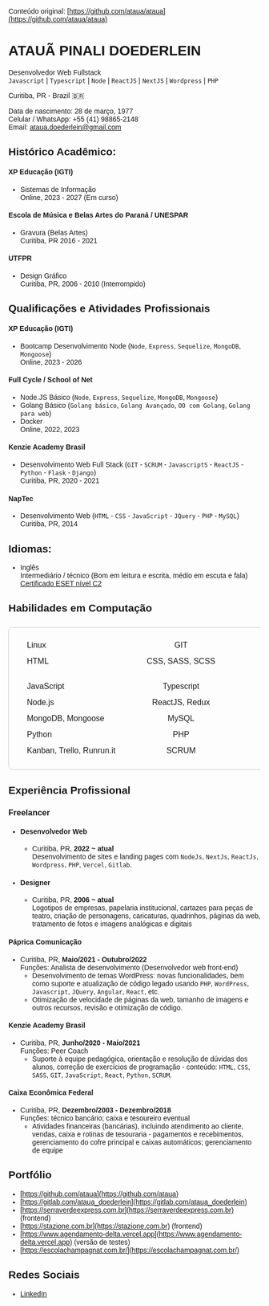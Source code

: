 Conteúdo original: [https://github.com/ataua/ataua](https://github.com/ataua/ataua)

# ATAUÃ PINALI DOEDERLEIN  
Desenvolvedor Web Fullstack  
`Javascript` | `Typescript` | `Node` | `ReactJS` | `NextJS` | `Wordpress` | `PHP`

Curitiba, PR - Brazil :brazil:  

Data de nascimento: 28 de março, 1977  
Celular / WhatsApp: +55 (41) 98865-2148  
Email: [ataua.doederlein@gmail.com](mailto:ataua.doederlein@gmail.com)

## Histórico Acadêmico:

#### XP Educação (IGTI)
- Sistemas de Informação  
Online, 2023 - 2027 (Em curso)

#### Escola de Música e Belas Artes do Paraná / UNESPAR 
- Gravura (Belas Artes)  
Curitiba, PR 2016 - 2021

#### UTFPR 
- Design Gráfico  
Curitiba, PR, 2006 - 2010 (Interrompido)

## Qualificações e Atividades Profissionais

#### XP Educação (IGTI) 
- Bootcamp Desenvolvimento Node (`Node`, `Express`, `Sequelize`, `MongoDB`,
`Mongoose`)    
Online, 2023 - 2026

#### Full Cycle / School of Net
- Node.JS Básico (`Node`, `Express`, `Sequelize`, `MongoDB`,
`Mongoose`)
- Golang Básico (`Golang básico`, `Golang Avançado`, `OO com Golang`, `Golang para web`)
- Docker  
Online, 2022, 2023

#### Kenzie Academy Brasil
- Desenvolvimento Web Full Stack (`GIT` - `SCRUM` - `JavascriptS` - `ReactJS` - `Python` - `Flask` - `Django`)  
Curitiba, PR, 2020 - 2021

#### NapTec 
- Desenvolvimento Web (`HTML` - `CSS` - `JavaScript` - `JQuery` - `PHP` - `MySQL`)  
Curitiba, PR, 2014

## Idiomas:
- Inglês  
Intermediário / técnico (Bom em leitura e escrita, médio
em escuta e fala)  
[Certificado ESET nível C2](www.efset.org/cert/52HEnt)  

## Habilidades em Computação

<table>
<tbody style='width: clamp(520px,80vw,640px);border-radius:8px;border:1px solid #ccc;padding:1.5rem; display:flex;flex-direction:column;gap:.5rem;align-items:stretch;'>
<tr style='display:flex;justify-content:space-evenly;align-items:center;'>
<td style='width:30%;'>Linux</td>
<td style='width:30%;text-align:center;'>GIT</td>
<td style='width:30%;text-align:right;'>Docker</td>
</tr>
<tr style='display:flex;justify-content:space-evenly;height:fit-content;'>
<td style='width:30%;'>HTML</td>
<td style='width:30%;text-align:center;'>CSS, SASS, SCSS</td>
<td style='width:30%;text-align:right;'>CSS in JS, Styled Components</td>
</tr>
<tr style='display:flex;justify-content:space-evenly;'>
<td style='width:30%;'>JavaScript</td>
<td style='width:30%;text-align:center;'>Typescript</td>
<td style='width:30%;text-align:right;'>Jquery</td>
</tr>
<tr style='display:flex;justify-content:space-evenly;'>
<td style='width:30%;'>Node.js</td>
<td style='width:30%;text-align:center;'>ReactJS, Redux</td>
<td style='width:30%;text-align:right;'>Express, Sequelize</td>
</tr>
<tr style='display:flex;justify-content:space-evenly;'>
<td style='width:30%;'>MongoDB, Mongoose</td>
<td style='width:30%;text-align:center;'>MySQL</td>
<td style='width:30%;text-align:right;'>Postgres</td>
</tr>
<tr style='display:flex;justify-content:space-evenly;'>
<td style='width:30%;'>Python</td>
<td style='width:30%;text-align:center;'>PHP</td>
<td style='width:30%;text-align:right;'>WordPress</td>
</tr>
<tr style='display:flex;justify-content:space-evenly;'>
<td style='width:30%;'>Kanban, Trello, Runrun.it</td>
<td style='width:30%;text-align:center;'>SCRUM</td>
<td style='width:30%;text-align:right;'>Dotenv</td>
</tr>
</tbody>
</table>

## Experiência Profissional

### Freelancer

- #### Desenvolvedor Web
    - Curitiba, PR, **2022 ~ atual**  
    Desenvolvimento de sites e landing pages com `NodeJs`, `NextJs`, `ReactJs`, `Wordpress`, `PHP`, `Vercel`, `Gitlab`.

- #### Designer 
    - Curitiba, PR, **2006 ~ atual**  
    Logotipos de empresas, papelaria institucional, cartazes para peças de teatro, criação de personagens, caricaturas, quadrinhos, páginas da web, tratamento de fotos e imagens analógicas e digitais

#### Páprica Comunicação
- Curitiba, PR, **Maio/2021 - Outubro/2022**  
Funções: Analista de desenvolvimento (Desenvolvedor web front-end)
    - Desenvolvimento de temas WordPress: novas funcionalidades, bem como suporte e atualização de código legado usando `PHP`, `WordPress`, `Javascript`, `JQuery`, `Angular`, `React`, etc.
    - Otimização de velocidade de páginas da web, tamanho de imagens e outros recursos, revisão e otimização de código.

#### Kenzie Academy Brasil 
- Curitiba, PR, **Junho/2020 - Maio/2021**  
Funções: Peer Coach
    - Suporte à equipe pedagógica, orientação e resolução de dúvidas dos alunos, correção de exercícios de programação - conteúdo: `HTML`, `CSS`, `SASS`, `GIT`, `JavaScript`, `React`, `Python`, `SCRUM`.
    
#### Caixa Econômica Federal 
- Curitiba, PR, **Dezembro/2003 - Dezembro/2018**  
Funções: técnico bancário; caixa e tesoureiro eventual
    - Atividades financeiras (bancárias), incluindo atendimento ao cliente, vendas, caixa e rotinas de tesouraria - pagamentos e recebimentos, gerenciamento do cofre principal e caixas automáticos; gerenciamento de equipe

## Portfólio
- [https://github.com/ataua](https://github.com/ataua)
- [https://gitlab.com/ataua_doederlein](https://gitlab.com/ataua_doederlein)
- [https://serraverdeexpress.com.br](https://serraverdeexpress.com.br) (frontend)
- [https://stazione.com.br](https://stazione.com.br) (frontend)
- [https://www.agendamento-delta.vercel.app](https://www.agendamento-delta.vercel.app) (versão de testes)
- [https://escolachampagnat.com.br/](https://escolachampagnat.com.br/)

## Redes Sociais
- [LinkedIn](https://www.linkedin.com/in/ataua-doederlein/)

<style>body {font-family: Belleza, sans-serif;}</style>